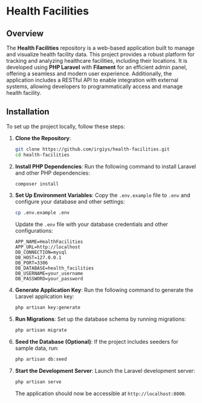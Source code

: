 
# Health Facilities

## Overview
The **Health Facilities** repository is a web-based application built to manage and visualize health facility data. This project provides a robust platform for tracking and analyzing healthcare facilities, including their locations. It is developed using **PHP Laravel** with **Filament** for an efficient admin panel, offering a seamless and modern user experience.  Additionally, the application includes a RESTful API to enable integration with external systems, allowing developers to programmatically access and manage health facility.

## Installation
To set up the project locally, follow these steps:

1. **Clone the Repository**:
   ```bash
   git clone https://github.com/irgiys/health-facilities.git
   cd health-facilities
   ```

2. **Install PHP Dependencies**:
   Run the following command to install Laravel and other PHP dependencies:
   ```bash
   composer install
   ```

3. **Set Up Environment Variables**:
   Copy the `.env.example` file to `.env` and configure your database and other settings:
   ```bash
   cp .env.example .env
   ```
   Update the `.env` file with your database credentials and other configurations:
   ```env
   APP_NAME=HealthFacilities
   APP_URL=http://localhost
   DB_CONNECTION=mysql
   DB_HOST=127.0.0.1
   DB_PORT=3306
   DB_DATABASE=health_facilities
   DB_USERNAME=your_username
   DB_PASSWORD=your_password
   ```

4. **Generate Application Key**:
   Run the following command to generate the Laravel application key:
   ```bash
   php artisan key:generate
   ```

5. **Run Migrations**:
   Set up the database schema by running migrations:
   ```bash
   php artisan migrate
   ```

6. **Seed the Database (Optional)**:
   If the project includes seeders for sample data, run:
   ```bash
   php artisan db:seed
   ```

7. **Start the Development Server**:
   Launch the Laravel development server:
   ```bash
   php artisan serve
   ```
   The application should now be accessible at `http://localhost:8000`.
